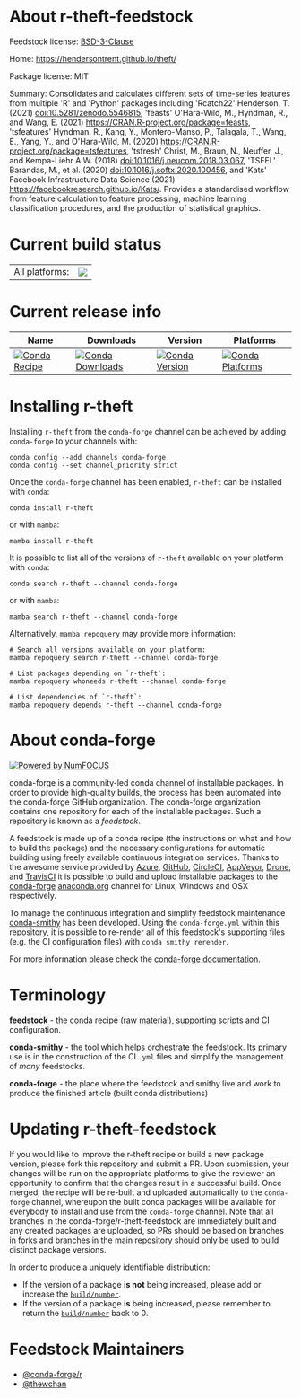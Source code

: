 About r-theft-feedstock
=======================

Feedstock license: [BSD-3-Clause](https://github.com/conda-forge/r-theft-feedstock/blob/main/LICENSE.txt)

Home: https://hendersontrent.github.io/theft/

Package license: MIT

Summary: Consolidates and calculates different sets of time-series features from multiple 'R' and 'Python' packages including 'Rcatch22' Henderson, T. (2021) <doi:10.5281/zenodo.5546815>, 'feasts' O'Hara-Wild, M., Hyndman, R., and Wang, E. (2021) <https://CRAN.R-project.org/package=feasts>, 'tsfeatures' Hyndman, R., Kang, Y., Montero-Manso, P., Talagala, T., Wang, E., Yang, Y., and O'Hara-Wild, M. (2020) <https://CRAN.R-project.org/package=tsfeatures>, 'tsfresh' Christ, M., Braun, N., Neuffer, J., and Kempa-Liehr A.W. (2018) <doi:10.1016/j.neucom.2018.03.067>, 'TSFEL' Barandas, M., et al. (2020) <doi:10.1016/j.softx.2020.100456>, and 'Kats' Facebook Infrastructure Data Science (2021) <https://facebookresearch.github.io/Kats/>. Provides a standardised workflow from feature calculation to feature processing, machine learning classification procedures, and the production of statistical graphics.

Current build status
====================


<table><tr><td>All platforms:</td>
    <td>
      <a href="https://dev.azure.com/conda-forge/feedstock-builds/_build/latest?definitionId=20187&branchName=main">
        <img src="https://dev.azure.com/conda-forge/feedstock-builds/_apis/build/status/r-theft-feedstock?branchName=main">
      </a>
    </td>
  </tr>
</table>

Current release info
====================

| Name | Downloads | Version | Platforms |
| --- | --- | --- | --- |
| [![Conda Recipe](https://img.shields.io/badge/recipe-r--theft-green.svg)](https://anaconda.org/conda-forge/r-theft) | [![Conda Downloads](https://img.shields.io/conda/dn/conda-forge/r-theft.svg)](https://anaconda.org/conda-forge/r-theft) | [![Conda Version](https://img.shields.io/conda/vn/conda-forge/r-theft.svg)](https://anaconda.org/conda-forge/r-theft) | [![Conda Platforms](https://img.shields.io/conda/pn/conda-forge/r-theft.svg)](https://anaconda.org/conda-forge/r-theft) |

Installing r-theft
==================

Installing `r-theft` from the `conda-forge` channel can be achieved by adding `conda-forge` to your channels with:

```
conda config --add channels conda-forge
conda config --set channel_priority strict
```

Once the `conda-forge` channel has been enabled, `r-theft` can be installed with `conda`:

```
conda install r-theft
```

or with `mamba`:

```
mamba install r-theft
```

It is possible to list all of the versions of `r-theft` available on your platform with `conda`:

```
conda search r-theft --channel conda-forge
```

or with `mamba`:

```
mamba search r-theft --channel conda-forge
```

Alternatively, `mamba repoquery` may provide more information:

```
# Search all versions available on your platform:
mamba repoquery search r-theft --channel conda-forge

# List packages depending on `r-theft`:
mamba repoquery whoneeds r-theft --channel conda-forge

# List dependencies of `r-theft`:
mamba repoquery depends r-theft --channel conda-forge
```


About conda-forge
=================

[![Powered by
NumFOCUS](https://img.shields.io/badge/powered%20by-NumFOCUS-orange.svg?style=flat&colorA=E1523D&colorB=007D8A)](https://numfocus.org)

conda-forge is a community-led conda channel of installable packages.
In order to provide high-quality builds, the process has been automated into the
conda-forge GitHub organization. The conda-forge organization contains one repository
for each of the installable packages. Such a repository is known as a *feedstock*.

A feedstock is made up of a conda recipe (the instructions on what and how to build
the package) and the necessary configurations for automatic building using freely
available continuous integration services. Thanks to the awesome service provided by
[Azure](https://azure.microsoft.com/en-us/services/devops/), [GitHub](https://github.com/),
[CircleCI](https://circleci.com/), [AppVeyor](https://www.appveyor.com/),
[Drone](https://cloud.drone.io/welcome), and [TravisCI](https://travis-ci.com/)
it is possible to build and upload installable packages to the
[conda-forge](https://anaconda.org/conda-forge) [anaconda.org](https://anaconda.org/)
channel for Linux, Windows and OSX respectively.

To manage the continuous integration and simplify feedstock maintenance
[conda-smithy](https://github.com/conda-forge/conda-smithy) has been developed.
Using the ``conda-forge.yml`` within this repository, it is possible to re-render all of
this feedstock's supporting files (e.g. the CI configuration files) with ``conda smithy rerender``.

For more information please check the [conda-forge documentation](https://conda-forge.org/docs/).

Terminology
===========

**feedstock** - the conda recipe (raw material), supporting scripts and CI configuration.

**conda-smithy** - the tool which helps orchestrate the feedstock.
                   Its primary use is in the construction of the CI ``.yml`` files
                   and simplify the management of *many* feedstocks.

**conda-forge** - the place where the feedstock and smithy live and work to
                  produce the finished article (built conda distributions)


Updating r-theft-feedstock
==========================

If you would like to improve the r-theft recipe or build a new
package version, please fork this repository and submit a PR. Upon submission,
your changes will be run on the appropriate platforms to give the reviewer an
opportunity to confirm that the changes result in a successful build. Once
merged, the recipe will be re-built and uploaded automatically to the
`conda-forge` channel, whereupon the built conda packages will be available for
everybody to install and use from the `conda-forge` channel.
Note that all branches in the conda-forge/r-theft-feedstock are
immediately built and any created packages are uploaded, so PRs should be based
on branches in forks and branches in the main repository should only be used to
build distinct package versions.

In order to produce a uniquely identifiable distribution:
 * If the version of a package **is not** being increased, please add or increase
   the [``build/number``](https://docs.conda.io/projects/conda-build/en/latest/resources/define-metadata.html#build-number-and-string).
 * If the version of a package **is** being increased, please remember to return
   the [``build/number``](https://docs.conda.io/projects/conda-build/en/latest/resources/define-metadata.html#build-number-and-string)
   back to 0.

Feedstock Maintainers
=====================

* [@conda-forge/r](https://github.com/conda-forge/r/)
* [@thewchan](https://github.com/thewchan/)

